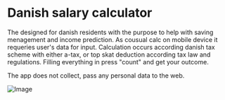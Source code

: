# Danish salary calculator

The designed for danish residents with the purpose to help with saving menagement and income prediction.
As cousual calc on mobile device it requeries user's data for input.
Calculation occurs according danish tax scheme with either a-tax, or top skat deduction according tax law and regulations.
Filling everything in press "count" and get your outcome.

The app does not collect, pass any personal data to the web.

![Image]([https://drive.google.com/file/d/1sU5_rQLaJkG3J2957PKWHwahF-8PFcRB/view?usp=drive_link](https://drive.google.com/file/d/1sU5_rQLaJkG3J2957PKWHwahF-8PFcRB/view?usp=sharing))

